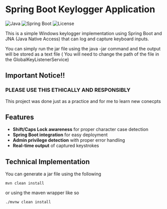 # Spring Boot Keylogger Application

![Java](https://img.shields.io/badge/Java-17%2B-blue)
![Spring Boot](https://img.shields.io/badge/Spring_Boot-3.4.5-brightgreen)
![License](https://img.shields.io/badge/License-MIT-orange)

This is a simple Windows keylogger implementation using Spring Boot and JNA (Java Native Access) that can log and capture keyboard inputs.

You can simply run the jar file using the java -jar command and the output will be stored as a text file ( You will need to change the path of the file in the GlobalKeyListenerService)

## Important Notice!!

### PLEASE USE THIS ETHICALLY AND RESPONSIBLY

This project was done just as a practice and for me to learn new conecpts

## Features

- **Shift/Caps Lock awareness** for proper character case detection
- **Spring Boot integration** for easy deployment
- **Admin privilege detection** with proper error handling
- **Real-time output** of captured keystrokes

## Technical Implementation

You can generate a jar file using the following

```
mvn clean install
```

or using the maven wrapper like so
```
./mvnw clean install
```
